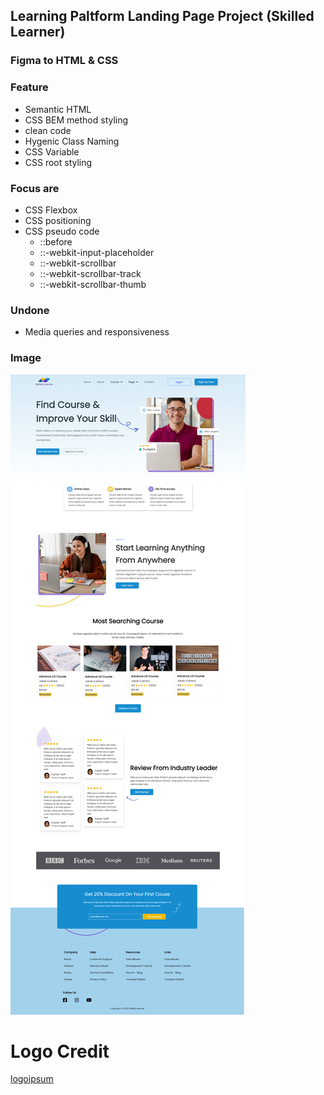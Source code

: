 ## Learning Paltform Landing Page Project (Skilled Learner)

### Figma to HTML & CSS

### Feature
* Semantic HTML
* CSS BEM method styling
* clean code
* Hygenic Class Naming
* CSS Variable
* CSS root styling

### Focus are
* CSS Flexbox
* CSS positioning
* CSS pseudo code
    * ::before
    * ::-webkit-input-placeholder
    * ::-webkit-scrollbar
    * ::-webkit-scrollbar-track
    * ::-webkit-scrollbar-thumb

### Undone
* Media queries and responsiveness

### Image
![image](image.png)

# Logo Credit
[logoipsum](https://logoipsum.com/)



